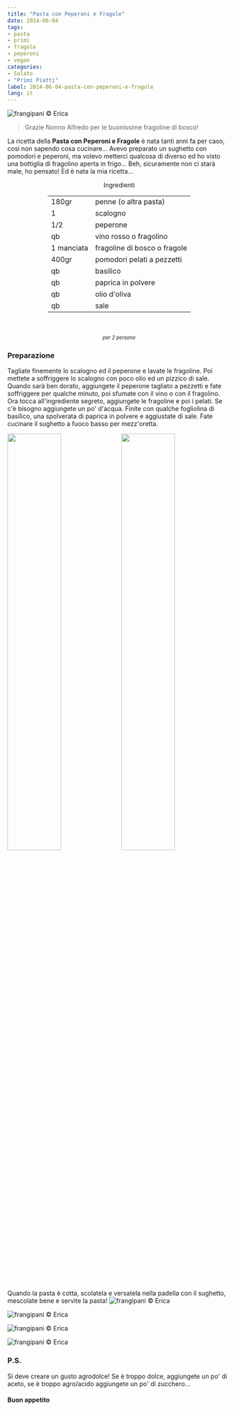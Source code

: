 ```yaml
---
title: "Pasta con Peperoni e Fragole"
date: 2014-06-04
tags:
- pasta
- primi
- fragole
- peperoni
- vegan
categories:
- Salato
- "Primi Piatti"
label: 2014-06-04-pasta-con-peperoni-e-fragole
lang: it
---
```

![](header.jpg "frangipani © Erica")

> Grazie Nonno Alfredo per le buonissime fragoline di bosco!

La ricetta della **Pasta con Peperoni e Fragole** è nata tanti anni fa per caso, così non sapendo cosa cucinare... Avevo preparato un sughetto con pomodori e peperoni, ma volevo metterci qualcosa di diverso ed ho visto una bottiglia di fragolino aperta in frigo... Beh, sicuramente non ci starà male, ho pensato! Ed è nata la mia ricetta... 


<div id="wrapper" style="text-align: center">
  <div id="yourdiv" style="display: inline-block;">
    <div class="ingredients" itemscope itemtype="http://schema.org/Recipe">
      <span itemprop="name" style="display:none;">Pasta con Peperoni e Fragole</span>
      <span itemprop="recipeCategory" style="display:none;">Salato</span>
      <img itemprop="image" style="display:none;" class="ignore-gallery-item" src="header.jpeg"/>
      <span itemprop="author" style="display:none;">Erica Raiano</span>
      <span itemprop="description" style="display:none;">La ricetta della Pasta con Peperoni e Fragole è nata tanti anni fa per caso, così non sapendo cosa cucinare...</span>
      <div class="ingredients-title">Ingredienti</div>
      <table>
        <tbody>
          <tr itemprop="recipeIngredient">
            <td>180gr</td>
            <td>penne (o altra pasta)</td>
          </tr>
          <tr itemprop="recipeIngredient">
            <td>1</td>
            <td>scalogno</td>
          </tr>
          <tr itemprop="recipeIngredient">
            <td>1/2</td>
            <td>peperone</td>
          </tr>
          <tr itemprop="recipeIngredient">
            <td>qb</td>
            <td>vino rosso o fragolino</td>
          </tr>
          <tr itemprop="recipeIngredient">
            <td>1 manciata</td>
            <td>fragoline di bosco o fragole</td>
          </tr>
          <tr itemprop="recipeIngredient">
            <td>400gr</td>
            <td>pomodori pelati a pezzetti</td>
          </tr>
          <tr itemprop="recipeIngredient">
            <td>qb</td>
            <td>basilico</td>
          </tr>
          <tr itemprop="recipeIngredient">
            <td>qb</td>
            <td>paprica in polvere</td> 
          </tr>
          <tr itemprop="recipeIngredient">
            <td>qb</td>
            <td>olio d'oliva</td>
          </tr>
          <tr itemprop="recipeIngredient">
            <td>qb</td>
            <td>sale</td> 
          </tr>
        </tbody>
      </table>
      <br></br>
      <i class="pull-right" style="font-size: 80%;">per 2 persone</i>
    </div>
  </div>
</div>


<h3>
  <font color="grey">
    <i class="fa-solid fa-gears"></i>
  </font> Preparazione
</h3>

Tagliate finemente lo scalogno ed il peperone e lavate le fragoline. Poi mettete a soffriggere lo scalogno con poco olio ed un pizzico di sale. Quando sarà ben dorato, aggiungete il peperone tagliato a pezzetti e fate soffriggere per qualche minuto, poi sfumate con il vino o con il fragolino. Ora tocca all'ingrediente segreto, aggiungete le fragoline e poi i pelati. Se c'è bisogno aggiungete un po' d'acqua. Finite con qualche fogliolina di basilico, una spolverata di paprica in polvere e aggiustate di sale. Fate cucinare il sughetto a fuoco basso per mezz'oretta.
<p>
  <div style="width: 100%; margin-bottom: 0">
    <img style="float: left; width: 49%; margin-right: 1%" src="ingredienti.jpg" alt="" title="frangipani © Erica" />
    <img style="float: left; width: 49%; margin-left: 1%" src="sughetto.jpg" alt="" title="frangipani © Erica" />
    <div style="clear: both"></div>
  </div>
</p>

Quando la pasta è cotta, scolatela e versatela nella padella con il sughetto, mescolate bene e servite la pasta!
![](risultato1.jpg "frangipani © Erica")

![](risultato3.jpg "frangipani © Erica")

![](risultato4.jpg "frangipani © Erica")

![](risultato5.jpg "frangipani © Erica")


<h3>
  <font color="#FFCC00">
    <i class="fa-regular fa-lightbulb"></i>
  </font> P.S.
</h3>

Si deve creare un gusto agrodolce! Se è troppo dolce, aggiungete un po' di aceto, se è troppo agro/acido aggiungete un po' di zucchero...

<h4>Buon appetito
  <font color="red">
    <i class="fa-regular fa-face-smile"></i>
  </font>
</h4>